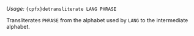 *Usage:* `{cpfx}detransliterate LANG PHRASE`

Transliterates `PHRASE` from the alphabet used by `LANG` to the intermediate alphabet.
